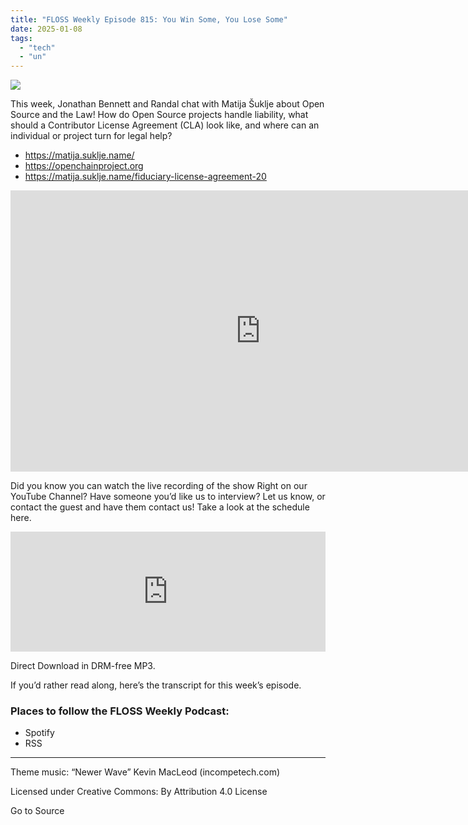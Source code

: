 ```yaml
---
title: "FLOSS Weekly Episode 815: You Win Some, You Lose Some"
date: 2025-01-08
tags: 
  - "tech"
  - "un"
---
```


![](https://hackaday.com/wp-content/uploads/2021/06/Pipewire.jpg?w=800)

This week, Jonathan Bennett and Randal chat with Matija Šuklje about Open Source and the Law! How do Open Source projects handle liability, what should a Contributor License Agreement (CLA) look like, and where can an individual or project turn for legal help?

- https://matija.suklje.name/
- https://openchainproject.org
- https://matija.suklje.name/fiduciary-license-agreement-20

<iframe loading="lazy" title="FLOSS 815 - You Win Some, You Lose Some" width="800" height="450" src="https://www.youtube.com/embed/YgeecPVHtPg?feature=oembed" frameborder="0" allow="accelerometer; autoplay; clipboard-write; encrypted-media; gyroscope; picture-in-picture; web-share" referrerpolicy="strict-origin-when-cross-origin" allowfullscreen></iframe>

Did you know you can watch the live recording of the show Right on our YouTube Channel? Have someone you’d like us to interview? Let us know, or contact the guest and have them contact us! Take a look at the schedule here.

<iframe loading="lazy" style="border: none;" title="Embed Player" src="https://play.libsyn.com/embed/episode/id/34775730/height/192/theme/modern/size/large/thumbnail/yes/custom-color/fcab1c/time-start/00:00:00/hide-playlist/yes/download/yes/font-color/271b04" width="100%" height="192" scrolling="no" allowfullscreen="allowfullscreen"></iframe>

Direct Download in DRM-free MP3.

If you’d rather read along, here’s the transcript for this week’s episode.

### Places to follow the FLOSS Weekly Podcast:

- Spotify
- RSS

* * *

Theme music: “Newer Wave” Kevin MacLeod (incompetech.com)

Licensed under Creative Commons: By Attribution 4.0 License

Go to Source
